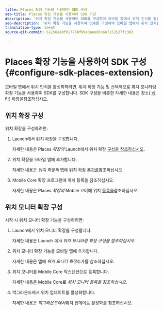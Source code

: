 ```yaml
---
title: Places 확장 기능을 사용하여 SDK 구성
seo-title: Places 확장 기능을 사용하여 SDK 구성
description: '위치 확장 기능을 사용하여 SDK를 구성하여 모바일 앱에서 위치 인식을 활성화할 수 있습니다. '
seo-description: '위치 확장 기능을 사용하여 SDK를 구성하여 모바일 앱에서 위치 인식을 활성화할 수 있습니다. '
translation-type: tm+mt
source-git-commit: 61256ee0f01775bf09a3aee06b6e7253527fc383

---
```



# Places 확장 기능을 사용하여 SDK 구성 {#configure-sdk-places-extension}

모바일 앱에서 위치 인식을 활성화하려면, 위치 확장 기능 및 선택적으로 위치 모니터링 확장 기능을 사용하여 SDK를 구성합니다. SDK 구성을 비롯한 자세한 내용은 장소( [베타) 확장을](/help/places-ext-aep-sdks/places-extension/places-extension.md)참조하십시오.

## 위치 확장 구성

위치 확장을 구성하려면:

1. Launch에서 위치 확장을 구성합니다.

   자세한 내용은 Places *확장의* Launch에서 위치 확장 [구성을 참조하십시오](/help/places-ext-aep-sdks/places-extension/places-extension.md).

1. 위치 확장을 모바일 앱에 추가합니다.

   자세한 내용은 *위치 확장의* 앱에 위치 확장 [추가를](/help/places-ext-aep-sdks/places-extension/places-extension.md)참조하십시오.

1. Mobile Core 확장 프로그램에 위치 등록을 참조하십시오.

   자세한 내용은 Places *확장의* Mobile 코어에 위치 [등록을](/help/places-ext-aep-sdks/places-extension/places-extension.md)참조하십시오.

## 위치 모니터 확장 구성

시작 시 위치 모니터 확장 기능을 구성하려면:

1. Launch에서 위치 모니터 확장을 구성합니다.

   자세한 내용은 Launch *에서 위치 모니터링 확장 구성을 참조하십시오*.

1. 위치 모니터 확장 기능을 모바일 앱에 추가합니다.

   자세한 내용은 앱에 *위치 모니터 확장*&#x200B;추가를 참조하십시오.

1. 위치 모니터를 Mobile Core 익스텐션으로 등록합니다.

   자세한 내용은 Mobile Core로 *위치 모니터 등록을 참조하십시오*.

1. 백그라운드에서 위치 업데이트를 활성화합니다.

   자세한 내용은 *백그라운드에서*&#x200B;위치 업데이트 활성화를 참조하십시오.
